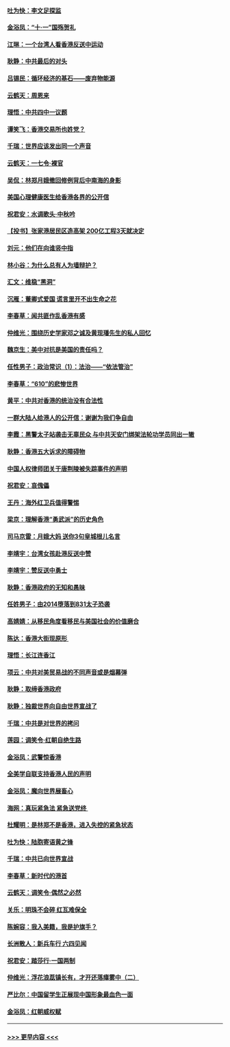 #### [吐为快：李文足探监](../pages/nsc993/n11509622.md?t=09091711) 
#### [金浴凤：“十‧一”国殇贺礼](../pages/nsc993/n11509593.md?t=09091711) 
#### [江琳：一个台湾人看香港反送中运动](../pages/nsc993/n11509211.md?t=09091711) 
#### [耿静：中共最后的对头](../pages/nsc993/n11508308.md?t=09091711) 
#### [吕锡民：循环经济的基石——废弃物能源](../pages/nsc993/n11508212.md?t=09091711) 
#### [云鹤天：周恩来](../pages/nsc993/n11508055.md?t=09091711) 
#### [理悟：中共四中一议题](../pages/nsc993/n11507782.md?t=09091711) 
#### [谭笑飞：香港交易所也姓党？](../pages/nsc993/n11507753.md?t=09091711) 
#### [千瑞：世界应该发出同一个声音](../pages/nsc993/n11507290.md?t=09091711) 
#### [云鹤天：一七令‧裸官](../pages/nsc993/n11507177.md?t=09091711) 
#### [吴侃：林郑月娥撤回修例背后中南海的身影](../pages/nsc993/n11506876.md?t=09091711) 
#### [美国心理健康医生给香港各界的公开信](../pages/nsc993/n11506809.md?t=09091711) 
#### [祝君安：水调歌头‧中秋吟](../pages/nsc993/n11506758.md?t=09091711) 
#### [【投书】张家港居民区造高架 200亿工程3天就决定](../pages/nsc993/n11506682.md?t=09091711) 
#### [刘元：他们在向谁竖中指](../pages/nsc993/n11505384.md?t=09091711) 
#### [林小谷：为什么总有人为墙辩护？](../pages/nsc993/n11505226.md?t=09091711) 
#### [汇文：维稳“黑洞”](../pages/nsc993/n11504347.md?t=09091711) 
#### [沉雁：董卿式爱国 谎言里开不出生命之花](../pages/nsc993/n11503215.md?t=09091711) 
#### [李春草：闻共匪作乱香港有感](../pages/nsc993/n11503072.md?t=09091711) 
#### [仲维光：围绕历史学家邓之诚及黄现璠先生的私人回忆](../pages/nsc993/n11501330.md?t=09091711) 
#### [魏京生：美中对抗是美国的责任吗？](../pages/nsc993/n11500723.md?t=09091711) 
#### [任性男子：政治常识（1）：法治——“依法管治”](../pages/nsc993/n11500791.md?t=09091711) 
#### [李春草：“610”的悲惨世界](../pages/nsc993/n11501141.md?t=09091711) 
#### [黄平：中共对香港的统治没有合法性](../pages/nsc993/n11499473.md?t=09091711) 
#### [一群大陆人给港人的公开信：谢谢为我们争自由](../pages/nsc993/n11500402.md?t=09091711) 
#### [李霞：黑警太子站袭击无辜民众 与中共天安门绑架法轮功学员同出一辙](../pages/nsc993/n11499805.md?t=09091711) 
#### [耿静：香港五大诉求的障碍物](../pages/nsc993/n11497578.md?t=09091711) 
#### [中国人权律师团关于唐荆陵被失踪事件的声明](../pages/nsc993/n11500014.md?t=09091711) 
#### [祝君安：哀傀儡](../pages/nsc993/n11499776.md?t=09091711) 
#### [王丹：海外红卫兵值得警惕](../pages/nsc993/n11498138.md?t=09091711) 
#### [梁京：理解香港“勇武派”的历史角色](../pages/nsc993/n11498006.md?t=09091711) 
#### [司马京雷：月娥大妈  送你3句皇城根儿名言](../pages/nsc993/n11497885.md?t=09091711) 
#### [李靖宇：台湾女孩赴港反送中赞](../pages/nsc993/n11497721.md?t=09091711) 
#### [李靖宇：赞反送中勇士](../pages/nsc993/n11497452.md?t=09091711) 
#### [耿静：香港政府的无知和愚昧](../pages/nsc993/n11494238.md?t=09091711) 
#### [任姓男子：由2014堕落到831太子恐袭](../pages/nsc993/n11496683.md?t=09091711) 
#### [高婧婧：从移民角度看移民与美国社会的价值磨合](../pages/nsc993/n11495757.md?t=09091711) 
#### [陈达：香港大街现原形 ](../pages/nsc993/n11495441.md?t=09091711) 
#### [理悟：长江连香江](../pages/nsc993/n11495377.md?t=09091711) 
#### [项云：中共对美贸易战的不同声音或是烟幕弹](../pages/nsc993/n11494929.md?t=09091711) 
#### [耿静：取缔香港政府](../pages/nsc993/n11494218.md?t=09091711) 
#### [耿静：独裁世界向自由世界宣战了](../pages/nsc993/n11494190.md?t=09091711) 
#### [千瑞：中共是对世界的拷问](../pages/nsc993/n11493021.md?t=09091711) 
#### [莲园：调笑令‧红朝自绝生路](../pages/nsc993/n11493011.md?t=09091711) 
#### [金浴凤：武警惊香港](../pages/nsc993/n11492994.md?t=09091711) 
#### [全美学自联支持香港人民的声明](../pages/nsc993/n11492630.md?t=09091711) 
#### [金浴凤：魔向世界展畜心](../pages/nsc993/n11492599.md?t=09091711) 
#### [海网：真玩紧急法 紧急送党终 ](../pages/nsc993/n11492535.md?t=09091711) 
#### [杜耀明：是林郑不是香港，进入失控的紧急状态](../pages/nsc993/n11491420.md?t=09091711) 
#### [吐为快：陆胞寄语黄之锋](../pages/nsc993/n11491117.md?t=09091711) 
#### [千瑞：中共已向世界宣战](../pages/nsc993/n11490123.md?t=09091711) 
#### [李春草：新时代的港首](../pages/nsc993/n11489864.md?t=09091711) 
#### [云鹤天：调笑令·偶然之必然](../pages/nsc993/n11489701.md?t=09091711) 
#### [关乐：明珠不会碎 红瓦难保全](../pages/nsc993/n11489647.md?t=09091711) 
#### [陈婉容：我入美籍，我是护旗手？](../pages/nsc993/n11487908.md?t=09091711) 
#### [长洲散人：新兵车行 六四见闻](../pages/nsc993/n11487729.md?t=09091711) 
#### [祝君安：踏莎行‧一国两制](../pages/nsc993/n11487699.md?t=09091711) 
#### [仲维光：浮花浪蕊镇长有，才开还落瘴雾中（二）](../pages/nsc993/n11483286.md?t=09091711) 
#### [严比尔：中国留学生正展现中国形象最血色一面](../pages/nsc993/n11485145.md?t=09091711) 
#### [金浴凤：红朝威权赋](../pages/nsc993/n11485191.md?t=09091711) 

----
#### [ >>> 更早内容 <<< ](../indexes/nsc993-earlier.md)

